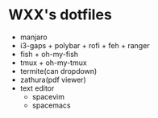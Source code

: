 # WXX's dotfiles

- manjaro
- i3-gaps + polybar + rofi + feh + ranger
- fish + oh-my-fish
- tmux + oh-my-tmux
- termite(can dropdown)
- zathura(pdf viewer)
- text editor
    - spacevim
    - spacemacs
